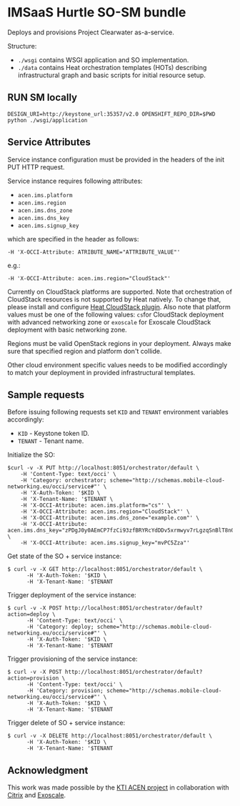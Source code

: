 IMSaaS Hurtle SO-SM bundle
==========================

Deploys and provisions Project Clearwater as-a-service.

Structure:

 * `./wsgi` contains WSGI application and SO implementation.
 * `./data` contains Heat orchestration templates (HOTs) describing infrastructural graph and basic scripts for initial resource setup.

## RUN SM locally

```DESIGN_URI=http://keystone_url:35357/v2.0 OPENSHIFT_REPO_DIR=$PWD python ./wsgi/application```

## Service Attributes

Service instance configuration must be provided in the headers of the init PUT HTTP request.

Service instance requires following attributes:

 * `acen.ims.platform`
 * `acen.ims.region`
 * `acen.ims.dns_zone`
 * `acen.ims.dns_key`
 * `acen.ims.signup_key`

which are specified in the header as follows:

```-H 'X-OCCI-Attribute: ATRIBUTE_NAME="ATTRIBUTE_VALUE"'```

e.g.:

```-H 'X-OCCI-Attribute: acen.ims.region="CloudStack"'```

Currently on CloudStack platforms are supported. Note that orchestration of CloudStack resources is not supported by Heat natively. To change that, please install and configure [Heat CloudStack plugin](https://github.com/icclab/cloudstack-heat). Also note that platform values must be one of the following values: `cs`for CloudStack deployment with advanced networking zone or `exoscale` for Exoscale CloudStack deployment with basic networking zone.

Regions must be valid OpenStack regions in your deployment. Always make sure that specified region and platform don't collide.

Other cloud environment specific values needs to be modified accordingly to match your deployment in provided infrastructural templates.

## Sample requests

Before issuing following requests set `KID` and `TENANT` environment variables accordingly:
 * `KID` - Keystone token ID.
 * `TENANT` - Tenant name.

Initialize the SO:

    $curl -v -X PUT http://localhost:8051/orchestrator/default \
        -H 'Content-Type: text/occi' \
        -H 'Category: orchestrator; scheme="http://schemas.mobile-cloud-networking.eu/occi/service#"' \
        -H 'X-Auth-Token: '$KID \
        -H 'X-Tenant-Name: '$TENANT \
        -H 'X-OCCI-Attribute: acen.ims.platform="cs"' \
        -H 'X-OCCI-Attribute: acen.ims.region="CloudStack"' \
        -H 'X-OCCI-Attribute: acen.ims.dns_zone="example.com"' \
        -H 'X-OCCI-Attribute: acen.ims.dns_key="zPDgJ0y0AEmCP7fzCi93zfBRYRcYdDDv5xrmwyv7rLgzqSnBlT8n0o1mrHTNpety1QUK55+nBKAedcRluAW39w=="' \
        -H 'X-OCCI-Attribute: acen.ims.signup_key="mvPC5Zza"'

Get state of the SO + service instance:

    $ curl -v -X GET http://localhost:8051/orchestrator/default \
          -H 'X-Auth-Token: '$KID \
          -H 'X-Tenant-Name: '$TENANT

Trigger deployment of the service instance:

    $ curl -v -X POST http://localhost:8051/orchestrator/default?action=deploy \
          -H 'Content-Type: text/occi' \
          -H 'Category: deploy; scheme="http://schemas.mobile-cloud-networking.eu/occi/service#"' \
          -H 'X-Auth-Token: '$KID \
          -H 'X-Tenant-Name: '$TENANT

Trigger provisioning of the service instance:

    $ curl -v -X POST http://localhost:8051/orchestrator/default?action=provision \
          -H 'Content-Type: text/occi' \
          -H 'Category: provision; scheme="http://schemas.mobile-cloud-networking.eu/occi/service#"' \
          -H 'X-Auth-Token: '$KID \
          -H 'X-Tenant-Name: '$TENANT

Trigger delete of SO + service instance:

    $ curl -v -X DELETE http://localhost:8051/orchestrator/default \
          -H 'X-Auth-Token: '$KID \
          -H 'X-Tenant-Name: '$TENANT

## Acknowledgment
This work was made possible by the [KTI ACEN project](http://blog.zhaw.ch/icclab/acen-begins/) in collaboration with [Citrix](https://www.citrix.com/) and [Exoscale](https://www.exoscale.ch/).